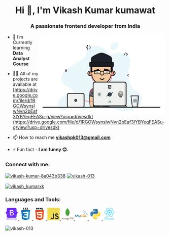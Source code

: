 
<h1 align="center">Hi 👋, I'm Vikash Kumar kumawat</h1>
<h3 align="center">A passionate frontend developer from India</h3>
<img align="right" alt="coding" width = 400px src = "https://raw.githubusercontent.com/AlaeddineMessadi/AlaeddineMessadi/main/web-developer-chilling.gif">



- 🌱 I’m Currently learning  **Data Analyst Course**

- 👨‍💻 All of my projects are available at [https://drive.google.com/file/d/1RGOWsynsIwNvn2bEaf3IYBYeqFEASu-g/view?usp=drivesdk](https://drive.google.com/file/d/1RGOWsynsIwNvn2bEaf3IYBYeqFEASu-g/view?usp=drivesdk)

- 📫 How to reach me **vikashpk013@gmail.com**

- ⚡ Fun fact - **I am funny 😊.**

<h3 align="left">Connect with me:</h3>
<p align="left">
<a href="https://linkedin.com/in/vikash-kumar-8a043b338" target="blank"><img align="center" src="https://raw.githubusercontent.com/rahuldkjain/github-profile-readme-generator/master/src/images/icons/Social/linked-in-alt.svg" alt="vikash-kumar-8a043b338" height="30" width="40" /></a>
<a href="https://github.com/vikash-013" target="blank"><img align="center" src="https://raw.githubusercontent.com/rahuldkjain/github-profile-readme-generator/master/src/images/icons/Social/github.svg" alt="vikash-013" height="30" width="40" /></a>

  <a href="https://instagram.com/vikash_kumarxk" target="blank"><img align="center" src="https://raw.githubusercontent.com/rahuldkjain/github-profile-readme-generator/master/src/images/icons/Social/instagram.svg" alt="vikash_kumarxk" height="30" width="40" /></a>
</p>

<h3 align="left">Languages and Tools:</h3>
<p align="left"> <a href="https://getbootstrap.com" target="_blank" rel="noreferrer"> <img src="https://raw.githubusercontent.com/devicons/devicon/master/icons/bootstrap/bootstrap-plain-wordmark.svg" alt="bootstrap" width="40" height="40"/> </a> <a href="https://www.w3schools.com/css/" target="_blank" rel="noreferrer"> <img src="https://raw.githubusercontent.com/devicons/devicon/master/icons/css3/css3-original-wordmark.svg" alt="css3" width="40" height="40"/> </a> <a href="https://www.w3.org/html/" target="_blank" rel="noreferrer"> <img src="https://raw.githubusercontent.com/devicons/devicon/master/icons/html5/html5-original-wordmark.svg" alt="html5" width="40" height="40"/> </a> <a href="https://developer.mozilla.org/en-US/docs/Web/JavaScript" target="_blank" rel="noreferrer"> <img src="https://raw.githubusercontent.com/devicons/devicon/master/icons/javascript/javascript-original.svg" alt="javascript" width="40" height="40"/> </a> <a href="https://www.mongodb.com/" target="_blank" rel="noreferrer"> <img src="https://raw.githubusercontent.com/devicons/devicon/master/icons/mongodb/mongodb-original-wordmark.svg" alt="mongodb" width="40" height="40"/> </a> <a href="https://www.mysql.com/" target="_blank" rel="noreferrer"> <img src="https://raw.githubusercontent.com/devicons/devicon/master/icons/mysql/mysql-original-wordmark.svg" alt="mysql" width="40" height="40"/> </a> <a href="https://www.python.org" target="_blank" rel="noreferrer"> <img src="https://raw.githubusercontent.com/devicons/devicon/master/icons/python/python-original.svg" alt="python" width="40" height="40"/> </a> <a href="https://reactjs.org/" target="_blank" rel="noreferrer"> <img src="https://raw.githubusercontent.com/devicons/devicon/master/icons/react/react-original-wordmark.svg" alt="react" width="40" height="40"/> </a> </p>
<p><img align="left" src="https://github-readme-stats.vercel.app/api/top-langs?username=vikash-013&show_icons=true&locale=en&layout=compact" alt="vikash-013" /></p>


